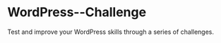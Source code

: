 WordPress--Challenge
====================

Test and improve your WordPress skills through a series of challenges.